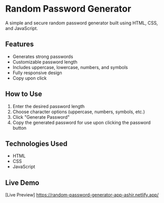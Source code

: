 # Random Password Generator  

A simple and secure random password generator built using HTML, CSS, and JavaScript.  

## Features  
- Generates strong passwords  
- Customizable password length  
- Includes uppercase, lowercase, numbers, and symbols  
- Fully responsive design
- Copy upon click

## How to Use  
1. Enter the desired password length  
2. Choose character options (uppercase, numbers, symbols, etc.)  
3. Click "Generate Password"  
4. Copy the generated password for use upon clicking the password button

## Technologies Used  
- HTML  
- CSS  
- JavaScript  

## Live Demo  
[Live Preview] https://random-password-generator-app-ashir.netlify.app/
